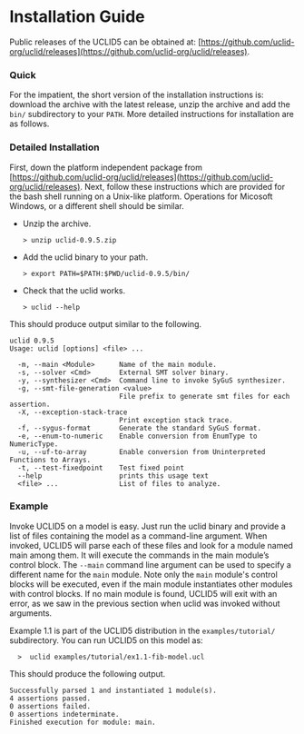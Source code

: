 # Installation Guide

Public releases of the UCLID5 can be obtained at: [https://github.com/uclid-org/uclid/releases](https://github.com/uclid-org/uclid/releases). 

### Quick

For the impatient, the short version of the installation instructions
is: download the archive with the latest release, unzip the archive and add the `bin/` subdirectory to your `PATH`. More detailed instructions for installation are as follows.


### Detailed Installation

First, down the platform independent package from [https://github.com/uclid-org/uclid/releases](https://github.com/uclid-org/uclid/releases).
Next, follow these instructions which are provided for the bash shell running on a Unix-like platform. Operations for Micosoft Windows, or a different shell should be similar.

- Unzip the archive.   
    
    `> unzip uclid-0.9.5.zip`
- Add the uclid binary to your path.
    
    `> export PATH=$PATH:$PWD/uclid-0.9.5/bin/`

- Check that the uclid works.
    
    `> uclid --help`

This should produce output similar to the following.

```
uclid 0.9.5
Usage: uclid [options] <file> ...

  -m, --main <Module>      Name of the main module.
  -s, --solver <Cmd>       External SMT solver binary.
  -y, --synthesizer <Cmd>  Command line to invoke SyGuS synthesizer.
  -g, --smt-file-generation <value>
                           File prefix to generate smt files for each assertion.
  -X, --exception-stack-trace
                           Print exception stack trace.
  -f, --sygus-format       Generate the standard SyGuS format.
  -e, --enum-to-numeric    Enable conversion from EnumType to NumericType.
  -u, --uf-to-array        Enable conversion from Uninterpreted Functions to Arrays.
  -t, --test-fixedpoint    Test fixed point
  --help                   prints this usage text
  <file> ...               List of files to analyze.
```

### Example

Invoke UCLID5 on a model is easy. Just run the uclid binary and provide a list of files containing the model as a command-line argument. When invoked, UCLID5 will parse each of these files and look for a module named main among them. It will execute the commands in the main module’s control block. The `--main` command line argument can be used to specify a different name for the `main` module. Note only the `main` module's control blocks will be executed, even if the main module instantiates other modules with control blocks. If no main module is found, UCLID5 will exit with an
error, as we saw in the previous section when uclid was invoked without arguments. 

Example 1.1 is part of the UCLID5 distribution in the `examples/tutorial/` subdirectory. You can run UCLID5 on this model as:

`  >  uclid examples/tutorial/ex1.1-fib-model.ucl`

This should produce the following output.

```
Successfully parsed 1 and instantiated 1 module(s).
4 assertions passed.
0 assertions failed.
0 assertions indeterminate.
Finished execution for module: main.
```